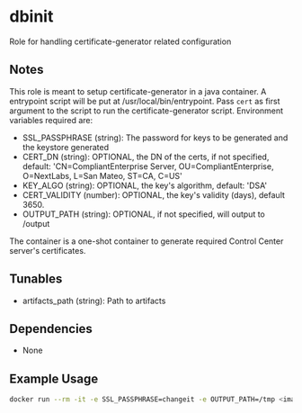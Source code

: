 # dbinit

Role for handling certificate-generator related configuration

## Notes

This role is meant to setup certificate-generator in a java container. A entrypoint script will be put at /usr/local/bin/entrypoint. Pass `cert` as first argument to the script to run the certificate-generator script. Environment variables required are:

* SSL_PASSPHRASE (string): The password for keys to be generated and the keystore generated
* CERT_DN (string): OPTIONAL, the DN of the certs, if not specified, default: 'CN=CompliantEnterprise Server, OU=CompliantEnterprise, O=NextLabs, L=San Mateo, ST=CA, C=US'
* KEY_ALGO (string): OPTIONAL, the key's algorithm, default: 'DSA'
* CERT_VALIDITY (number): OPTIONAL, the key's validity (days), default 3650.
* OUTPUT_PATH (string): OPTIONAL, if not specified, will output to /output

The container is a one-shot container to generate required Control Center server's certificates.

## Tunables

* artifacts_path (string): Path to artifacts

## Dependencies

* None

## Example Usage

```bash
docker run --rm -it -e SSL_PASSPHRASE=changeit -e OUTPUT_PATH=/tmp <image_name> cert
```
